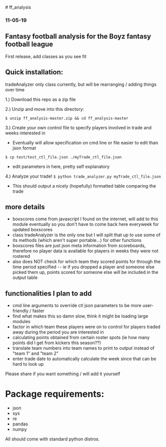\# ff_analysis
### 11-05-19
## Fantasy football analysis for the Boyz fantasy football league
First release, add classes as you see fit

## Quick installation:
tradeAnalyzer only class currently, but will be rearranging / adding things over time

1.) Download this repo as a zip file

2.) Unzip and move into this directory:

`$ unzip ff_analysis-master.zip && cd ff_analysis-master`

3.) Create your own control file to specify players involved in trade and weeks interested in
- Eventually will allow specification on cmd line or file easier to edit than json format

`$ cp test/test_ctl_file.json ./myTrade_ctl_file.json`
- edit parameters in here, pretty self explanatory

4.) Analyze your trade!
`$ python trade_analyzer.py myTrade_ctl_file.json`
- This should output a nicely (hopefully) formatted table comparing the trade


## more details
- boxscores come from javascript I found on the internet, will add to this module eventually so you don't have to come back here everyweek for updated boxscores
- class tradeAnalyzer is the only one but I will split that up to use some of its methods (which aren't super portable...) for other functions
- boxscores files are just json meta information from scoreboards, therefore no player data is available for players in weeks they were not rostered
- also does NOT check for which team they scored points for through the time period specified
-- ie if you dropped a player and someone else picked them up, points scored for someone else will be included in the output table

## functionalities I plan to add
- cmd line arguments to override ctl json parameters to be more user-friendly / faster
- find what makes this so damn slow, think it might be loading large modules
- factor in which team these players were on to control for players traded away during the period you are interested in
- calculating points obtained from certain roster spots (ie how many points did I get from kickers this season??)
- translate team numbers into team names to print to output instead of "team 1" and "team 2"
- enter trade date to automatically calculate the week since that can be hard to look up

Please share if you want something / will add it yourself


# Package requirements:
- json
- sys
- re
- pandas
- numpy

All should come with standard python distros.

